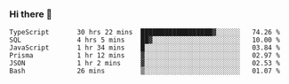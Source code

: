 ### Hi there 👋

<!--START_SECTION:waka-->

```text
TypeScript       30 hrs 22 mins  ██████████████████▓░░░░░░   74.26 %
SQL              4 hrs 5 mins    ██▓░░░░░░░░░░░░░░░░░░░░░░   10.00 %
JavaScript       1 hr 34 mins    █░░░░░░░░░░░░░░░░░░░░░░░░   03.84 %
Prisma           1 hr 12 mins    ▓░░░░░░░░░░░░░░░░░░░░░░░░   02.97 %
JSON             1 hr 2 mins     ▓░░░░░░░░░░░░░░░░░░░░░░░░   02.53 %
Bash             26 mins         ▒░░░░░░░░░░░░░░░░░░░░░░░░   01.07 %
```

<!--END_SECTION:waka-->

<!--
**arlenxuzj/arlenxuzj** is a ✨ _special_ ✨ repository because its `README.md` (this file) appears on your GitHub profile.

Here are some ideas to get you started:

- 🔭 I’m currently working on ...
- 🌱 I’m currently learning ...
- 👯 I’m looking to collaborate on ...
- 🤔 I’m looking for help with ...
- 💬 Ask me about ...
- 📫 How to reach me: ...
- 😄 Pronouns: ...
- ⚡ Fun fact: ...
-->
